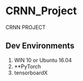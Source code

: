 # CRNN_Project
CRNN PROJECT
## Dev Environments
1. WIN 10 or Ubuntu 16.04
2. **PyTorch 
3. tensorboardX
